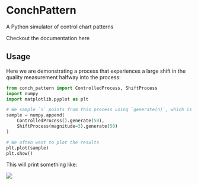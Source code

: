 # ConchPattern

A Python simulator of control chart patterns

Checkout the documentation here

## Usage

Here we are demonstrating a process that experiences a large shift in the quality measurement halfway into the process:

```python
from conch_pattern import ControlledProcess, ShiftProcess
import numpy
import matplotlib.pyplot as plt

# We sample `n` points from this process using `generate(n)`, which is returned as a numpy array
sample = numpy.append(
    ControlledProcess().generate(50),
    ShiftProcess(magnitude=3).generate(50)
)

# We often want to plot the results
plt.plot(sample)
plt.show()
```

This will print something like:

![](readme.png)
